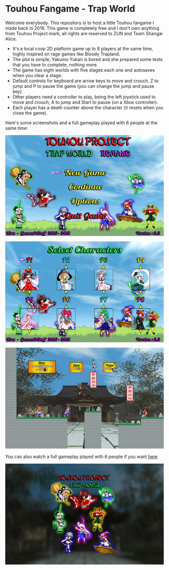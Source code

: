 # Touhou Fangame - Trap World
Welcome everybody. This repository is to host a little Touhou fangame I made back in 2016. This game is completely free and I don't own anything from Touhou Project mark, all rights are reserved to ZUN and Team Shangai Alice.
- It's a local coop 2D platform game up to 8 players at the same time, highly inspired on rage games like Bloody Trapland. 
- The plot is simple, Yakumo Yukari is bored and she prepared some tests that you have to complete, nothing more. 
- The game has eight worlds with five stages each one and autosaves when you clear a stage.
- Default controls for keyboard are arrow keys to move and crouch, Z to jump and P to pause the game (you can change the jump and pause key).
- Other players need a controller to play, being the left joystick used to move and crouch, A to jump and Start to pause (on a Xbox controller). 
- Each player has a death counter above the character (it resets when you close the game).

Here's some screenshots and a full gameplay played with 6 people at the same time:
<p align="center"> <img src="./images/00_MainMenu.PNG" width="640" height="320"> </p>
<p align="center"> <img src="./images/01_Coop.PNG" width="640" height="320"> </p>
<p align="center"> <img src="./images/02_Gameplay.PNG" width="640" height="320"> </p>

You can also watch a full gameplay played with 6 people if you want [here](https://youtu.be/bsNZ0ANDrYo)
<p align="center"> <img src="./images/03_Gameplay.PNG" width="640" height="320"> </p>
